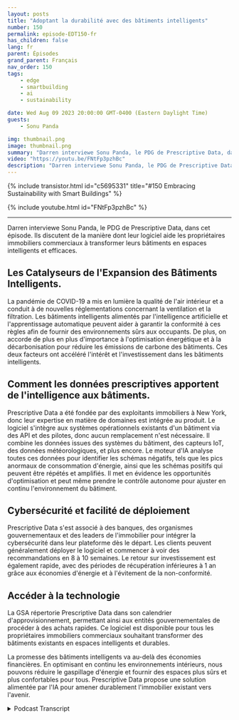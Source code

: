 ```yaml
---
layout: posts
title: "Adoptant la durabilité avec des bâtiments intelligents"
number: 150
permalink: episode-EDT150-fr
has_children: false
lang: fr
parent: Épisodes
grand_parent: Français
nav_order: 150
tags:
    - edge
    - smartbuilding
    - ai
    - sustainability

date: Wed Aug 09 2023 20:00:00 GMT-0400 (Eastern Daylight Time)
guests:
    - Sonu Panda

img: thumbnail.png
image: thumbnail.png
summary: "Darren interviewe Sonu Panda, le PDG de Prescriptive Data, dans cet épisode. Ils discutent de la façon dont leur logiciel aide les propriétaires immobiliers commerciaux à transformer leurs bâtiments en espaces intelligents et efficaces."
video: "https://youtu.be/FNtFp3pzhBc"
description: "Darren interviewe Sonu Panda, le PDG de Prescriptive Data, dans cet épisode. Ils discutent de la façon dont leur logiciel aide les propriétaires immobiliers commerciaux à transformer leurs bâtiments en espaces intelligents et efficaces."
---
```


<div>
{% include transistor.html id="c5695331" title="#150 Embracing Sustainability with Smart Buildings" %}

{% include youtube.html id="FNtFp3pzhBc" %}
</div>

---

Darren interviewe Sonu Panda, le PDG de Prescriptive Data, dans cet épisode. Ils discutent de la manière dont leur logiciel aide les propriétaires immobiliers commerciaux à transformer leurs bâtiments en espaces intelligents et efficaces.

## Les Catalyseurs de l'Expansion des Bâtiments Intelligents.

La pandémie de COVID-19 a mis en lumière la qualité de l'air intérieur et a conduit à de nouvelles réglementations concernant la ventilation et la filtration. Les bâtiments intelligents alimentés par l'intelligence artificielle et l'apprentissage automatique peuvent aider à garantir la conformité à ces règles afin de fournir des environnements sûrs aux occupants. De plus, on accorde de plus en plus d'importance à l'optimisation énergétique et à la décarbonisation pour réduire les émissions de carbone des bâtiments. Ces deux facteurs ont accéléré l'intérêt et l'investissement dans les bâtiments intelligents.

## Comment les données prescriptives apportent de l'intelligence aux bâtiments.

Prescriptive Data a été fondée par des exploitants immobiliers à New York, donc leur expertise en matière de domaines est intégrée au produit. Le logiciel s'intègre aux systèmes opérationnels existants d'un bâtiment via des API et des pilotes, donc aucun remplacement n'est nécessaire. Il combine les données issues des systèmes du bâtiment, des capteurs IoT, des données météorologiques, et plus encore. Le moteur d'IA analyse toutes ces données pour identifier les schémas négatifs, tels que les pics anormaux de consommation d'énergie, ainsi que les schémas positifs qui peuvent être répétés et amplifiés. Il met en évidence les opportunités d'optimisation et peut même prendre le contrôle autonome pour ajuster en continu l'environnement du bâtiment.

## Cybersécurité et facilité de déploiement

Prescriptive Data s'est associé à des banques, des organismes gouvernementaux et des leaders de l'immobilier pour intégrer la cybersécurité dans leur plateforme dès le départ. Les clients peuvent généralement déployer le logiciel et commencer à voir des recommandations en 8 à 10 semaines. Le retour sur investissement est également rapide, avec des périodes de récupération inférieures à 1 an grâce aux économies d'énergie et à l'évitement de la non-conformité.

## Accéder à la technologie

La GSA répertorie Prescriptive Data dans son calendrier d'approvisionnement, permettant ainsi aux entités gouvernementales de procéder à des achats rapides. Ce logiciel est disponible pour tous les propriétaires immobiliers commerciaux souhaitant transformer des bâtiments existants en espaces intelligents et durables.

La promesse des bâtiments intelligents va au-delà des économies financières. En optimisant en continu les environnements intérieurs, nous pouvons réduire le gaspillage d'énergie et fournir des espaces plus sûrs et plus confortables pour tous. Prescriptive Data propose une solution alimentée par l'IA pour amener durablement l'immobilier existant vers l'avenir.



<details>
<summary> Podcast Transcript </summary>

<p></p>

</details>

